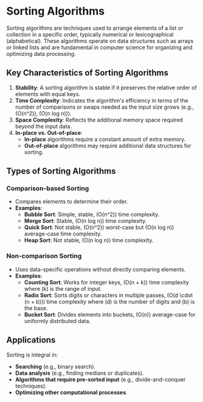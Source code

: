 # Sorting Algorithms

Sorting algorithms are techniques used to arrange elements of a list or collection in a specific order, typically numerical or lexicographical (alphabetical). These algorithms operate on data structures such as arrays or linked lists and are fundamental in computer science for organizing and optimizing data processing.

## Key Characteristics of Sorting Algorithms

1. **Stability**: A sorting algorithm is stable if it preserves the relative order of elements with equal keys.
2. **Time Complexity**: Indicates the algorithm's efficiency in terms of the number of comparisons or swaps needed as the input size grows (e.g., \(O(n^2)\), \(O(n log n)\)).
3. **Space Complexity**: Reflects the additional memory space required beyond the input data.
4. **In-place vs. Out-of-place**:
   - **In-place** algorithms require a constant amount of extra memory.
   - **Out-of-place** algorithms may require additional data structures for sorting.

## Types of Sorting Algorithms

### Comparison-based Sorting
- Compares elements to determine their order.
- **Examples**:
  - **Bubble Sort**: Simple, stable, \(O(n^2)\) time complexity.
  - **Merge Sort**: Stable, \(O(n log n)\) time complexity.
  - **Quick Sort**: Not stable, \(O(n^2)\) worst-case but \(O(n log n)\) average-case time complexity.
  - **Heap Sort**: Not stable, \(O(n log n)\) time complexity.

### Non-comparison Sorting
- Uses data-specific operations without directly comparing elements.
- **Examples**:
  - **Counting Sort**: Works for integer keys, \(O(n + k)\) time complexity where \(k\) is the range of input.
  - **Radix Sort**: Sorts digits or characters in multiple passes, \(O(d \cdot (n + b))\) time complexity where \(d\) is the number of digits and \(b\) is the base.
  - **Bucket Sort**: Divides elements into buckets, \(O(n)\) average-case for uniformly distributed data.

## Applications

Sorting is integral in:
- **Searching** (e.g., binary search).
- **Data analysis** (e.g., finding medians or duplicates).
- **Algorithms that require pre-sorted input** (e.g., divide-and-conquer techniques).
- **Optimizing other computational processes**.
